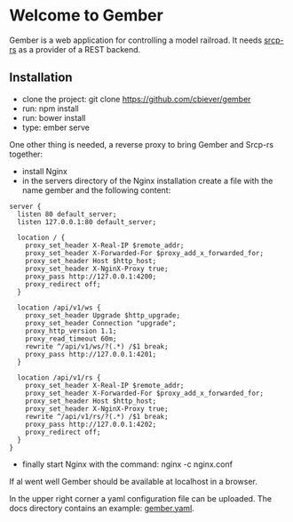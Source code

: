 # Welcome to Gember

Gember is a web application for controlling a model railroad. It needs [srcp-rs](http://cbiever.github.io/srcp-rs) as a provider of a REST backend.

## Installation

 - clone the project: git clone https://github.com/cbiever/gember
 - run: npm install
 - run: bower install
 - type: ember serve

One other thing is needed, a reverse proxy to bring Gember and Srcp-rs together:

 - install Nginx
 - in the servers directory of the Nginx installation create a file with the name gember and the following content:

```
server {
  listen 80 default_server;
  listen 127.0.0.1:80 default_server;

  location / {
    proxy_set_header X-Real-IP $remote_addr;
    proxy_set_header X-Forwarded-For $proxy_add_x_forwarded_for; 
    proxy_set_header Host $http_host;
    proxy_set_header X-NginX-Proxy true;
    proxy_pass http://127.0.0.1:4200;
    proxy_redirect off;
  }

  location /api/v1/ws {
    proxy_set_header Upgrade $http_upgrade;
    proxy_set_header Connection "upgrade";
    proxy_http_version 1.1;
    proxy_read_timeout 60m;
    rewrite ^/api/v1/ws/?(.*) /$1 break;
    proxy_pass http://127.0.0.1:4201;
  }

  location /api/v1/rs {
    proxy_set_header X-Real-IP $remote_addr;
    proxy_set_header X-Forwarded-For $proxy_add_x_forwarded_for; 
    proxy_set_header Host $http_host;
    proxy_set_header X-NginX-Proxy true;
    rewrite ^/api/v1/rs/?(.*) /$1 break;
    proxy_pass http://127.0.0.1:4202;
    proxy_redirect off;
  }
}
```

 - finally start Nginx with the command: nginx -c nginx.conf

If al went well Gember should be available at localhost in a browser.

In the upper right corner a yaml configuration file can be uploaded. The docs directory contains an example: [gember.yaml](docs/gember.yaml).
